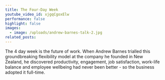 ```yaml
---
title: The Four-Day Week
youtube_video_id: xjgqCgoxElw
performance: false
highlight: false
images:
  - image: /uploads/andrew-barnes-talk-2.jpg
related_posts:
---
```


The 4 day week is the future of work. When Andrew Barnes trialled this groundbreaking flexibility model at the company he founded in New Zealand, he discovered productivity, engagement, job satisfaction, work-life balance and employee wellbeing had never been better - so the business adopted it full-time.

&nbsp;
